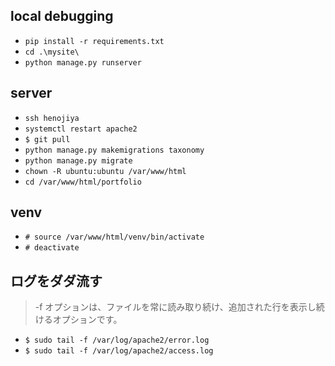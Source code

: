 ## local debugging
- `pip install -r requirements.txt`
- `cd .\mysite\`
- `python manage.py runserver`

## server
- `ssh henojiya`
- `systemctl restart apache2`
- `$ git pull`
- `python manage.py makemigrations taxonomy`
- `python manage.py migrate`
- `chown -R ubuntu:ubuntu /var/www/html`
- `cd /var/www/html/portfolio`

## venv
- `# source /var/www/html/venv/bin/activate`
- `# deactivate`

## ログをダダ流す
> -f オプションは、ファイルを常に読み取り続け、追加された行を表示し続けるオプションです。
- `$ sudo tail -f /var/log/apache2/error.log`
- `$ sudo tail -f /var/log/apache2/access.log`
